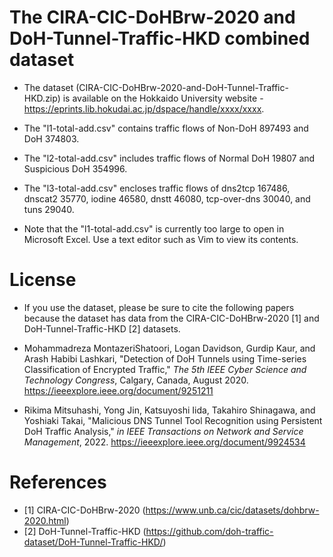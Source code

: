 
# The CIRA-CIC-DoHBrw-2020 and DoH-Tunnel-Traffic-HKD combined dataset

* The dataset (CIRA-CIC-DoHBrw-2020-and-DoH-Tunnel-Traffic-HKD.zip) is available on the Hokkaido University website - https://eprints.lib.hokudai.ac.jp/dspace/handle/xxxx/xxxx.

* The "l1-total-add.csv" contains traffic flows of Non-DoH 897493 and DoH 374803.

* The "l2-total-add.csv" includes traffic flows of Normal DoH 19807 and Suspicious DoH 354996.

* The "l3-total-add.csv" encloses traffic flows of dns2tcp 167486, dnscat2 35770, iodine 46580, dnstt 46080, tcp-over-dns 30040, and tuns 29040.

* Note that the "l1-total-add.csv" is currently too large to open in Microsoft Excel.
  Use a text editor such as Vim to view its contents.

# License

* If you use the dataset, please be sure to cite the following papers because the dataset has data from the CIRA-CIC-DoHBrw-2020 [1] and DoH-Tunnel-Traffic-HKD [2] datasets.

* Mohammadreza MontazeriShatoori, Logan Davidson, Gurdip Kaur, and Arash Habibi Lashkari, 
"Detection of DoH Tunnels using Time-series Classification of Encrypted Traffic," 
*The 5th IEEE Cyber Science and Technology Congress*, Calgary, Canada, August 2020. https://ieeexplore.ieee.org/document/9251211

* Rikima Mitsuhashi, Yong Jin, Katsuyoshi Iida, Takahiro Shinagawa, and Yoshiaki Takai, 
"Malicious DNS Tunnel Tool Recognition using Persistent DoH Traffic Analysis,"
*in IEEE Transactions on Network and Service Management*, 2022. https://ieeexplore.ieee.org/document/9924534

# References

* [1] CIRA-CIC-DoHBrw-2020 (https://www.unb.ca/cic/datasets/dohbrw-2020.html)
* [2] DoH-Tunnel-Traffic-HKD (https://github.com/doh-traffic-dataset/DoH-Tunnel-Traffic-HKD/)
